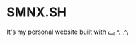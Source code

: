 # SMNX.SH

It's my personal website built with [ᓚ₍ ^. .^₎](https://github.com/cute-engineering/cat)
